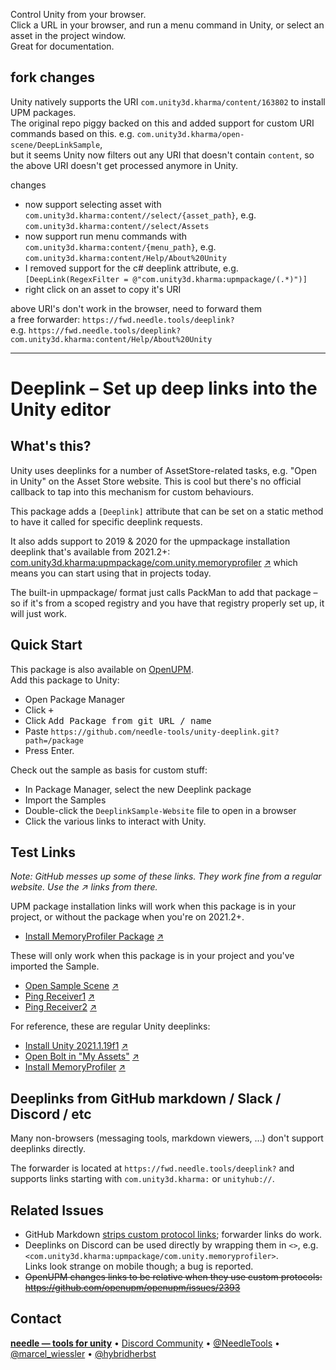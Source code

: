 Control Unity from your browser.  
Click a URL in your browser, and run a menu command in Unity, or select an asset in the project window.  
Great for documentation.  

## fork changes

Unity natively supports the URI `com.unity3d.kharma/content/163802` to install UPM packages.  
The original repo piggy backed on this and added support for custom URI commands based on this. e.g. `com.unity3d.kharma/open-scene/DeepLinkSample`,  
but it seems Unity now filters out any URI that doesn't contain `content`, so the above URI doesn't get processed anymore in Unity.

changes
- now support selecting asset with `com.unity3d.kharma:content//select/{asset_path}`, e.g. `com.unity3d.kharma:content//select/Assets`  
- now support run menu commands with `com.unity3d.kharma:content/{menu_path}`, e.g. `com.unity3d.kharma:content/Help/About%20Unity`  
- I removed support for the c# deeplink attribute, e.g.`[DeepLink(RegexFilter = @"com.unity3d.kharma:upmpackage/(.*)")]`  
- right click on an asset to copy it's URI

above URI's don't work in the browser, need to forward them  
a free forwarder: `https://fwd.needle.tools/deeplink?`  
e.g. `https://fwd.needle.tools/deeplink?com.unity3d.kharma:content/Help/About%20Unity`



---



# Deeplink – Set up deep links into the Unity editor

## What's this?

Unity uses deeplinks for a number of AssetStore-related tasks, e.g. "Open in Unity" on the Asset Store website. This is cool but there's no official callback to tap into this mechanism for custom behaviours.  

This package adds a `[Deeplink]` attribute that can be set on a static method to have it called for specific deeplink requests.  

It also adds support to 2019 & 2020 for the upmpackage installation deeplink that's available from 2021.2+:  
[com.unity3d.kharma:upmpackage/com.unity.memoryprofiler](com.unity3d.kharma:upmpackage/com.unity.memoryprofiler) [↗](https://fwd.needle.tools/deeplink?com.unity3d.kharma:upmpackage/com.unity.memoryprofiler)
which means you can start using that in projects today.

The built-in upmpackage/ format just calls PackMan to add that package – so if it's from a scoped registry and you have that registry properly set up, it will just work.  

## Quick Start

This package is also available on [OpenUPM](https://openupm.com/packages/com.needle.deeplink/).  
Add this package to Unity:  

- Open Package Manager
- Click <kbd>+</kbd>
- Click <kbd>Add Package from git URL / name</kbd>
- Paste `https://github.com/needle-tools/unity-deeplink.git?path=/package`
- Press Enter.

Check out the sample as basis for custom stuff:  

- In Package Manager, select the new Deeplink package
- Import the Samples
- Double-click the `DeeplinkSample-Website` file to open in a browser
- Click the various links to interact with Unity.

## Test Links

_Note: GitHub messes up some of these links. They work fine from a regular website. Use the ↗ links from there._

UPM package installation links will work when this package is in your project, or without the package when you're on 2021.2+.  

- [Install MemoryProfiler Package](com.unity3d.kharma:install-package/com.unity.memoryprofiler) [↗](https://fwd.needle.tools/deeplink?com.unity3d.kharma:upmpackage/com.unity.memoryprofiler)  

These will only work when this package is in your project and you've imported the Sample.

- [Open Sample Scene](com.unity3d.kharma:open-scene/DeepLinkSample) [↗](https://fwd.needle.tools/deeplink?com.unity3d.kharma:open-scene/DeepLinkSample) 
- [Ping Receiver1](com.unity3d.kharma:selected-sample/Receiver1) [↗](https://fwd.needle.tools/deeplink?com.unity3d.kharma:selected-sample/Receiver1)
- [Ping Receiver2](com.unity3d.kharma:selected-sample/Receiver1) [↗](https://fwd.needle.tools/deeplink?com.unity3d.kharma:selected-sample/Receiver1) 

For reference, these are regular Unity deeplinks:  

- [Install Unity 2021.1.19f1](unityhub://2021.1.19f1/5f5eb8bbdc25) [↗](https://fwd.needle.tools/deeplink?unityhub://2021.1.19f1/5f5eb8bbdc25)
- [Open Bolt in "My Assets"](com.unity3d.kharma:content/163802) [↗](https://fwd.needle.tools/deeplink?com.unity3d.kharma:content/163802)
- [Install MemoryProfiler](com.unity3d.kharma:upmpackage/com.unity.memoryprofiler) [↗](https://fwd.needle.tools/deeplink?com.unity3d.kharma:upmpackage/com.unity.memoryprofiler)

## Deeplinks from GitHub markdown / Slack / Discord / etc

Many non-browsers (messaging tools, markdown viewers, ...) don't support deeplinks directly.  

The forwarder is located at `https://fwd.needle.tools/deeplink?` and supports links starting with `com.unity3d.kharma:` or `unityhub://`.

## Related Issues
- GitHub Markdown [strips custom protocol links](https://github.community/t/deeplink-urls-are-stripped-from-github-markdown/199464); forwarder links do work.  
- Deeplinks on Discord can be used directly by wrapping them in `<>`, e.g. `<com.unity3d.kharma:upmpackage/com.unity.memoryprofiler>`.  
Links look strange on mobile though; a bug is reported.  
- ~~OpenUPM changes links to be relative when they use custom protocols: https://github.com/openupm/openupm/issues/2393~~  

## Contact
<b>[needle — tools for unity](https://needle.tools)</b> • 
[Discord Community](https://discord.gg/UHwvwjs9Vp) • 
[@NeedleTools](https://twitter.com/NeedleTools) • 
[@marcel_wiessler](https://twitter.com/marcel_wiessler) • 
[@hybridherbst](https://twitter.com/hybridherbst)
